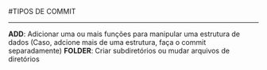 #TIPOS DE COMMIT

---

**ADD**: Adicionar uma ou mais funções para manipular uma estrutura de dados (Caso, adcione mais de uma estrutura, faça o commit separadamente)
**FOLDER**: Criar subdiretórios ou mudar arquivos de diretórios